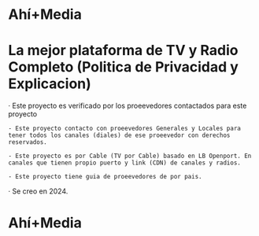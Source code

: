 # Ahí+Media
# La mejor plataforma de TV y Radio Completo (Politica de Privacidad y Explicacion)
· Este proyecto es verificado por los proeevedores contactados para este proyecto

    - Este proyecto contacto con proeevedores Generales y Locales para tener todos los canales (diales) de ese proeevedor con derechos reservados.
    
    - Este proyecto es por Cable (TV por Cable) basado en LB Openport. En canales que tienen propio puerto y link (CDN) de canales y radios.

    - Este proyecto tiene guia de proeevedores de por pais.

· Se creo en 2024.

# Ahí+Media
